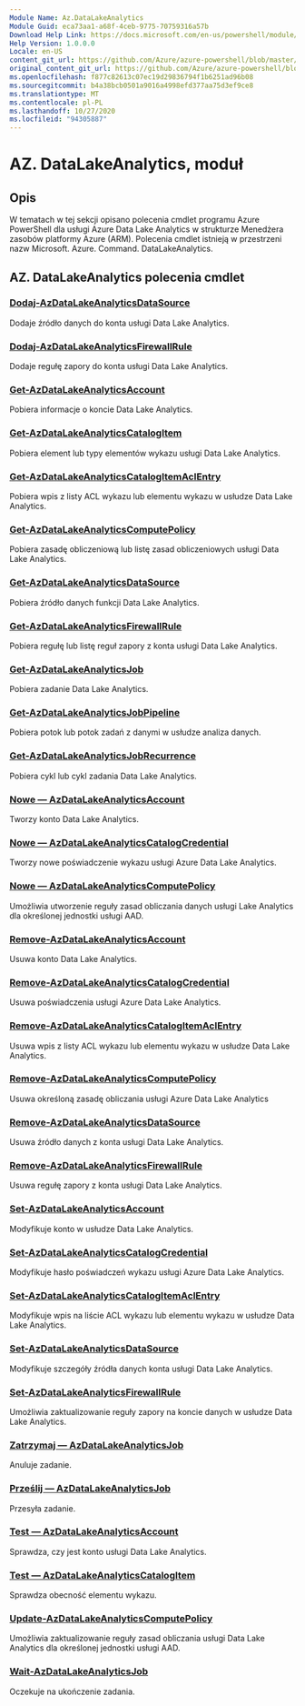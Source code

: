 ```yaml
---
Module Name: Az.DataLakeAnalytics
Module Guid: eca73aa1-a68f-4ceb-9775-70759316a57b
Download Help Link: https://docs.microsoft.com/en-us/powershell/module/az.datalakeanalytics
Help Version: 1.0.0.0
Locale: en-US
content_git_url: https://github.com/Azure/azure-powershell/blob/master/src/DataLakeAnalytics/DataLakeAnalytics/help/Az.DataLakeAnalytics.md
original_content_git_url: https://github.com/Azure/azure-powershell/blob/master/src/DataLakeAnalytics/DataLakeAnalytics/help/Az.DataLakeAnalytics.md
ms.openlocfilehash: f877c82613c07ec19d29836794f1b6251ad96b08
ms.sourcegitcommit: b4a38bcb0501a9016a4998efd377aa75d3ef9ce8
ms.translationtype: MT
ms.contentlocale: pl-PL
ms.lasthandoff: 10/27/2020
ms.locfileid: "94305887"
---
```

# AZ. DataLakeAnalytics, moduł
## Opis
W tematach w tej sekcji opisano polecenia cmdlet programu Azure PowerShell dla usługi Azure Data Lake Analytics w strukturze Menedżera zasobów platformy Azure (ARM). Polecenia cmdlet istnieją w przestrzeni nazw Microsoft. Azure. Command. DataLakeAnalytics.

## AZ. DataLakeAnalytics polecenia cmdlet
### [Dodaj-AzDataLakeAnalyticsDataSource](Add-AzDataLakeAnalyticsDataSource.md)
Dodaje źródło danych do konta usługi Data Lake Analytics.

### [Dodaj-AzDataLakeAnalyticsFirewallRule](Add-AzDataLakeAnalyticsFirewallRule.md)
Dodaje regułę zapory do konta usługi Data Lake Analytics.

### [Get-AzDataLakeAnalyticsAccount](Get-AzDataLakeAnalyticsAccount.md)
Pobiera informacje o koncie Data Lake Analytics.

### [Get-AzDataLakeAnalyticsCatalogItem](Get-AzDataLakeAnalyticsCatalogItem.md)
Pobiera element lub typy elementów wykazu usługi Data Lake Analytics.

### [Get-AzDataLakeAnalyticsCatalogItemAclEntry](Get-AzDataLakeAnalyticsCatalogItemAclEntry.md)
Pobiera wpis z listy ACL wykazu lub elementu wykazu w usłudze Data Lake Analytics.

### [Get-AzDataLakeAnalyticsComputePolicy](Get-AzDataLakeAnalyticsComputePolicy.md)
Pobiera zasadę obliczeniową lub listę zasad obliczeniowych usługi Data Lake Analytics.

### [Get-AzDataLakeAnalyticsDataSource](Get-AzDataLakeAnalyticsDataSource.md)
Pobiera źródło danych funkcji Data Lake Analytics.

### [Get-AzDataLakeAnalyticsFirewallRule](Get-AzDataLakeAnalyticsFirewallRule.md)
Pobiera regułę lub listę reguł zapory z konta usługi Data Lake Analytics.

### [Get-AzDataLakeAnalyticsJob](Get-AzDataLakeAnalyticsJob.md)
Pobiera zadanie Data Lake Analytics.

### [Get-AzDataLakeAnalyticsJobPipeline](Get-AzDataLakeAnalyticsJobPipeline.md)
Pobiera potok lub potok zadań z danymi w usłudze analiza danych.

### [Get-AzDataLakeAnalyticsJobRecurrence](Get-AzDataLakeAnalyticsJobRecurrence.md)
Pobiera cykl lub cykl zadania Data Lake Analytics.

### [Nowe — AzDataLakeAnalyticsAccount](New-AzDataLakeAnalyticsAccount.md)
Tworzy konto Data Lake Analytics.

### [Nowe — AzDataLakeAnalyticsCatalogCredential](New-AzDataLakeAnalyticsCatalogCredential.md)
Tworzy nowe poświadczenie wykazu usługi Azure Data Lake Analytics.

### [Nowe — AzDataLakeAnalyticsComputePolicy](New-AzDataLakeAnalyticsComputePolicy.md)
Umożliwia utworzenie reguły zasad obliczania danych usługi Lake Analytics dla określonej jednostki usługi AAD.

### [Remove-AzDataLakeAnalyticsAccount](Remove-AzDataLakeAnalyticsAccount.md)
Usuwa konto Data Lake Analytics.

### [Remove-AzDataLakeAnalyticsCatalogCredential](Remove-AzDataLakeAnalyticsCatalogCredential.md)
Usuwa poświadczenia usługi Azure Data Lake Analytics.

### [Remove-AzDataLakeAnalyticsCatalogItemAclEntry](Remove-AzDataLakeAnalyticsCatalogItemAclEntry.md)
Usuwa wpis z listy ACL wykazu lub elementu wykazu w usłudze Data Lake Analytics.

### [Remove-AzDataLakeAnalyticsComputePolicy](Remove-AzDataLakeAnalyticsComputePolicy.md)
Usuwa określoną zasadę obliczania usługi Azure Data Lake Analytics

### [Remove-AzDataLakeAnalyticsDataSource](Remove-AzDataLakeAnalyticsDataSource.md)
Usuwa źródło danych z konta usługi Data Lake Analytics.

### [Remove-AzDataLakeAnalyticsFirewallRule](Remove-AzDataLakeAnalyticsFirewallRule.md)
Usuwa regułę zapory z konta usługi Data Lake Analytics.

### [Set-AzDataLakeAnalyticsAccount](Set-AzDataLakeAnalyticsAccount.md)
Modyfikuje konto w usłudze Data Lake Analytics.

### [Set-AzDataLakeAnalyticsCatalogCredential](Set-AzDataLakeAnalyticsCatalogCredential.md)
Modyfikuje hasło poświadczeń wykazu usługi Azure Data Lake Analytics.

### [Set-AzDataLakeAnalyticsCatalogItemAclEntry](Set-AzDataLakeAnalyticsCatalogItemAclEntry.md)
Modyfikuje wpis na liście ACL wykazu lub elementu wykazu w usłudze Data Lake Analytics.

### [Set-AzDataLakeAnalyticsDataSource](Set-AzDataLakeAnalyticsDataSource.md)
Modyfikuje szczegóły źródła danych konta usługi Data Lake Analytics.

### [Set-AzDataLakeAnalyticsFirewallRule](Set-AzDataLakeAnalyticsFirewallRule.md)
Umożliwia zaktualizowanie reguły zapory na koncie danych w usłudze Data Lake Analytics.

### [Zatrzymaj — AzDataLakeAnalyticsJob](Stop-AzDataLakeAnalyticsJob.md)
Anuluje zadanie.

### [Prześlij — AzDataLakeAnalyticsJob](Submit-AzDataLakeAnalyticsJob.md)
Przesyła zadanie.

### [Test — AzDataLakeAnalyticsAccount](Test-AzDataLakeAnalyticsAccount.md)
Sprawdza, czy jest konto usługi Data Lake Analytics.

### [Test — AzDataLakeAnalyticsCatalogItem](Test-AzDataLakeAnalyticsCatalogItem.md)
Sprawdza obecność elementu wykazu.

### [Update-AzDataLakeAnalyticsComputePolicy](Update-AzDataLakeAnalyticsComputePolicy.md)
Umożliwia zaktualizowanie reguły zasad obliczania usługi Data Lake Analytics dla określonej jednostki usługi AAD.

### [Wait-AzDataLakeAnalyticsJob](Wait-AzDataLakeAnalyticsJob.md)
Oczekuje na ukończenie zadania.

